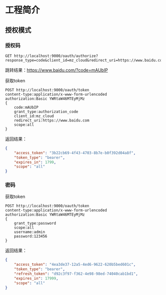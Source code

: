 # 工程简介



## 授权模式

### 授权码
```http request
GET http://localhost:9000/oauth/authorize?response_type=code&client_id=mz_cloud&redirect_uri=https://www.baidu.com&scope=all
```
跳转结果：https://www.baidu.com/?code=mAUbIP

获取token
```http request
POST http://localhost:9000/oauth/token
content-type:application/x-www-form-urlencoded
authorization:Basic YWRtaW46MTEyMjMz
{
    code:mAUbIP
    grant_type:authorization_code
    client_id:mz_cloud
    redirect_uri:https://www.baidu.com
    scope:all
}
```
返回结果：
```json
{
	"access_token": "3b22cb69-4f43-4703-8b7e-b0f392d04a8f",
	"token_type": "bearer",
	"expires_in": 1799,
	"scope": "all"
}
```
### 密码

获取token
```http request
POST http://localhost:9000/oauth/token
content-type:application/x-www-form-urlencoded
authorization:Basic YWRtaW46MTEyMjMz
{
    grant_type:password
    scope:all
    username:admin
    password:123456
}
```
返回结果：
```json
{
	"access_token": "4ea3de37-12a5-4ed6-9622-620b5bed601c",
	"token_type": "bearer",
	"refresh_token": "d92c3f97-f362-4e98-98ed-74040cab1bd1",
	"expires_in": 17999,
	"scope": "all"
}
```